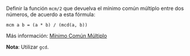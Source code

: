Definir la función ```mcm/2``` que devuelva el mínimo común múltiplo entre dos números,
de acuerdo a esta fórmula:

```
mcm a b = (a * b) / (mcd(a, b))
```

Más información: [Mínimo Común Múltiplo](http://es.wikipedia.org/wiki/M%C3%ADnimo_com%C3%BAn_m%C3%BAltiplo)

**Nota**: Utilizar ```gcd```.

